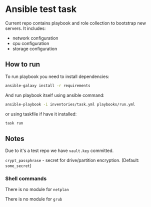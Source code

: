 # Ansible test task

Current repo contains playbook and role collection to bootstrap new servers. It includes:

- network configuration
- cpu configuration
- storage configuration

## How to run

To run playbook you need to install dependencies:

```bash
ansible-galaxy install -r requirements
```

And run playbook itself using ansible command:

```bash
ansible-playbook -i inventories/task.yml playbooks/run.yml
```

or using taskfile if have it installed:

```bash
task run
```

## Notes

Due to it's a test repo we have `vault.key` committed.

`crypt_passphrase` - secret for drive/partition encryption. (Default: `some_secret`)

### Shell commands

There is no module for `netplan`

There is no module for `grub`
